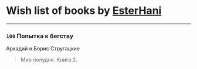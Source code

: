 # Wish list of books by [EsterHani](https://vk.com/id30558181)
---

### `100` Попытка к бегству
Аркадий и Борис Стругацкие
> Мир полудня. Книга 2.

